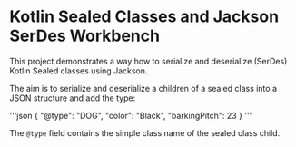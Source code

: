 # Kotlin Sealed Classes and Jackson SerDes Workbench

This project demonstrates a way how to serialize and deserialize (SerDes) Kotlin Sealed classes using
Jackson.

The aim is to serialize and deserialize a children of a sealed class into a JSON structure and add the type:

'''json
{
  "@type": "DOG",
  "color": "Black",
  "barkingPitch": 23
}
'''

The `@type` field contains the simple class name of the sealed class child.
